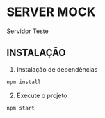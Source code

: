 # SERVER MOCK

Servidor Teste

## INSTALAÇÃO

1. Instalação de dependências

```bash
npm install
```

2. Execute o projeto

```bash
npm start
```
